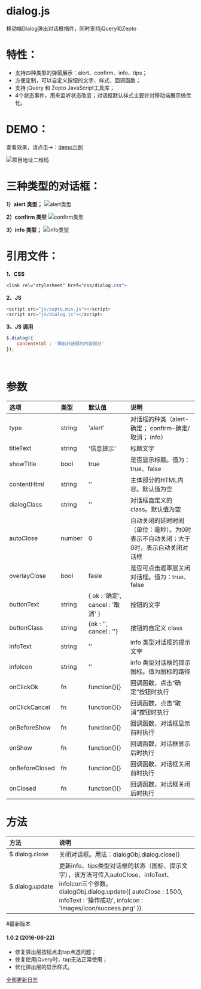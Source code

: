 # dialog.js
移动端Dialog弹出对话框插件，同时支持jQuery和Zepto

# 特性：
+ 支持四种类型的弹窗展示：alert、confirm、info、tips；
+ 方便定制，可以自定义按钮的文字、样式、回调函数；
+ 支持 jQuery 和 Zepto JavaScript工具库；
+ 4个状态事件，用来监听状态改变；对话框默认样式主要针对移动端展示做优化。

# DEMO：
查看效果，请点击→：[demo示例](http://sufangyu.github.io/project/dialog/)

![项目地址二维码](http://7xp00j.com1.z0.glb.clouddn.com/erweima-dialog.js.png)


# 三种类型的对话框：
**1）alert 类型；**
![alert类型](http://7xp00j.com1.z0.glb.clouddn.com/static/images/dialog-plugin-01.jpg)

**2）confirm 类型**
![confirm类型](http://7xp00j.com1.z0.glb.clouddn.com/static/images/dialog-plugin-02.jpg)

**3）info 类型；**
![info类型](http://7xp00j.com1.z0.glb.clouddn.com/static/images/dialog-plugin-03.jpg)


# 引用文件：

**1、CSS**
``` css
<link rel="stylesheet" href="css/dialog.css">
```
**2、JS**
``` javascript
<script src="js/zepto.min.js"></script>
<script src="js/dialog.js"></script>
```
**3、JS 调用**
``` javascript
$.dialog({
    contentHtml : '弹出对话框的内容部分'
});
 ```

 <br />
 
# 参数
| 选项            | 类型    |  默认值  |  说明  |
| :--------       | :-----  | :----    | :----  |
| type            | string  | 'alert'  |  对话框的种类（alert-确定； confirm-确定/取消； info）|
|titleText 	      | string  | '信息提示' | 标题文字|
|showTitle 	      | bool    | true       | 是否显示标题。值为：true、false|
|contentHtml      | string  | ''         | 主体部分的HTML内容。默认值为空|
|dialogClass      | string  | ''         | 对话框自定义的 class。默认值为空|
|autoClose 	      | number  | 0          | 自动关闭的延时时间（单位：毫秒）。为0时表示不自动关闭；大于0时，表示自动关闭对话框|
|overlayClose     | bool    | fasle      | 是否可点击遮罩层关闭对话框。值为：true、false|
|buttonText       | string  | { ok : '确定', cancel : '取消' } | 按钮的文字|
|buttonClass      | string  | {ok : '',  cancel : ''}          | 按钮的自定义 class|
|infoText         | string  | ''            |info 类型对话框的提示文字|
|infoIcon         | string  | ''            |info 类型对话框的提示图标。值为图标的路径|
|onClickOk        | fn      | function(){} 	| 回调函数，点击“确定”按钮时执行|
|onClickCancel    | fn      | function(){}  | 回调函数，点击“取消”按钮时执行|
|onBeforeShow     | fn      | function(){}  | 回调函数，对话框显示前时执行|
|onShow 	      | fn      | function(){} 	| 回调函数，对话框显示后时执行|
|onBeforeClosed   | fn      | function(){}  | 回调函数，对话框关闭前时执行|
|onClosed 	      | fn      | function(){} 	| 回调函数，对话框关闭后时执行|


# 方法
| 方法            |   说明  |
| :--------       | :----   |
| $.dialog.close  | 关闭对话框。用法：dialogObj.dialog.close() |
| $.dialog.update | 更新info、tips类型对话框的状态（图标、提示文字），该方法可传入autoClose、infoText、infoIcon三个参数。<br />dialogObj.dialog.update({ autoClose : 1500, infoText : '操作成功', infoIcon : 'images/icon/success.png' })


#最新版本
#### 1.0.2 (2016-06-22)
+ 修复弹出层按钮点击tap点透问题；
+ 修复使用jQuery时，tap无法正常使用；
+ 优化弹出层的显示样式。 

[全部更新日志](https://github.com/sufangyu/dialog.js/blob/master/Changelog.md)
